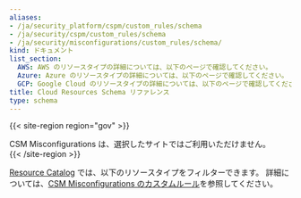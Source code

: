 ```yaml
---
aliases:
- /ja/security_platform/cspm/custom_rules/schema
- /ja/security/cspm/custom_rules/schema
- /ja/security/misconfigurations/custom_rules/schema/
kind: ドキュメント
list_section:
  AWS: AWS のリソースタイプの詳細については、以下のページで確認してください。
  Azure: Azure のリソースタイプの詳細については、以下のページで確認してください。
  GCP: Google Cloud のリソースタイプの詳細については、以下のページで確認してください。
title: Cloud Resources Schema リファレンス
type: schema
---
```


{{< site-region region="gov" >}}
<div class="alert alert-warning">
CSM Misconfigurations は、選択したサイトではご利用いただけません。
</div>
{{< /site-region >}}

[Resource Catalog][2] では、以下のリソースタイプをフィルターできます。
詳細については、[CSM Misconfigurations のカスタムルール][1]を参照してください。

[1]: /ja/security/misconfigurations/custom_rules/
[2]: /ja/infrastructure/resource_catalog
